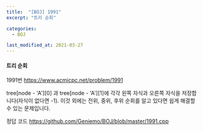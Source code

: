 ```yaml
---
title:  "[BOJ] 1991"
excerpt: "트리 순회"

categories:
  - BOJ

last_modified_at: 2021-03-27
---
```


#### 트리 순회

1991번 <https://www.acmicpc.net/problem/1991>

tree[node - 'A'][0] 과 tree[node - 'A'][1]에 각각 왼쪽 자식과 오른쪽 자식을 저장합니다(자식이 없다면 -1).
이것 외에는 전위, 중위, 후위 순회를 알고 있다면 쉽게 해결할 수 있는 문제입니다.

정답 코드 <https://github.com/Geniemo/BOJ/blob/master/1991.cpp>